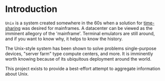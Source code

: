 # Introduction

`Unix` is a system created somewhere in the 60s when a solution for [time-sharing](https://en.wikipedia.org/wiki/Time-sharing) was desired for mainframes. A datacenter can be viewed as the imminent allegory of the 'mainframe'. Terminal emulators are still around, and if you want to know why, it helps to know the history.

The Unix-style system has been shown to solve problems single-purpose devices, "server farm" type compute centers, and more. It is imminently worth knowing because of its ubiquitous deployment around the world.

This project exists to provide a best-effort attempt to aggregate information about Unix.